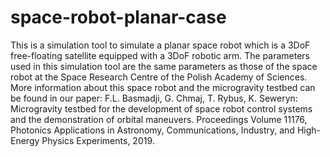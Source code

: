 # space-robot-planar-case
This is a simulation tool to simulate a planar space robot which is a 3DoF free-floating satellite equipped with a 3DoF robotic arm.
The parameters used in this simulation tool are the same parameters as those of the space robot at the Space Research Centre of the Polish Academy of Sciences.
More information about this space robot and the microgravity testbed can be found in our paper: 
F.L. Basmadji, G. Chmaj, T. Rybus, K. Seweryn: Microgravity testbed for the development of space robot control systems and the demonstration of orbital maneuvers. Proceedings Volume 11176, Photonics Applications in Astronomy, Communications, Industry, and High-Energy Physics Experiments, 2019.
